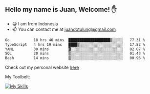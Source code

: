 ## Hello my name is Juan, Welcome! ✋

- 😀 I am from Indonesia
- 📫 You can contact me at juandotulung@gmail.com

<!--START_SECTION:waka-->

```txt
Go           18 hrs 46 mins  ███████████████████▒░░░░░   77.31 %
TypeScript   4 hrs 19 mins   ████▒░░░░░░░░░░░░░░░░░░░░   17.82 %
YAML         30 mins         ▓░░░░░░░░░░░░░░░░░░░░░░░░   02.07 %
SQL          20 mins         ▒░░░░░░░░░░░░░░░░░░░░░░░░   01.43 %
Bash         14 mins         ▒░░░░░░░░░░░░░░░░░░░░░░░░   00.96 %
```

<!--END_SECTION:waka-->

Check out my personal website [here](https://juanchristian.com)

My Toolbelt:

[![My Skills](https://skillicons.dev/icons?i=go,js,ts,nodejs,express,react,nextjs,vue,tailwind,vite,html,css,python,php,aws,bash,linux,postgres,mysql,redis,kafka,docker,vercel,netlify,vscode,figma)](https://skillicons.dev)

